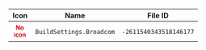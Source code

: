 | Icon | Name | File ID |
| ---  | ---  | ---     |
| ![](BuildSettings.Broadcom.png) | `BuildSettings.Broadcom` | `-2611540343518146177` |
